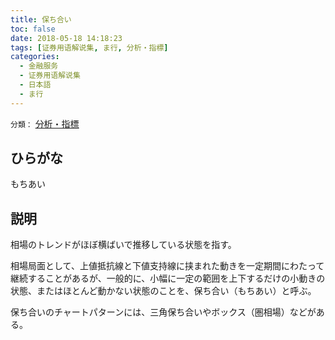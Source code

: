 ```yaml
---
title: 保ち合い
toc: false
date: 2018-05-18 14:18:23
tags: [证券用语解说集, ま行, 分析・指標]
categories:
  - 金融服务
  - 证券用语解说集
  - 日本語
  - ま行
---
```


`分類：` [分析・指標](/tags/分析・指標/)

## ひらがな

もちあい

## 説明

相場のトレンドがほぼ横ばいで推移している状態を指す。

相場局面として、上値抵抗線と下値支持線に挟まれた動きを一定期間にわたって継続することがあるが、一般的に、小幅に一定の範囲を上下するだけの小動きの状態、またはほとんど動かない状態のことを、保ち合い（もちあい）と呼ぶ。

保ち合いのチャートパターンには、三角保ち合いやボックス（圏相場）などがある。
